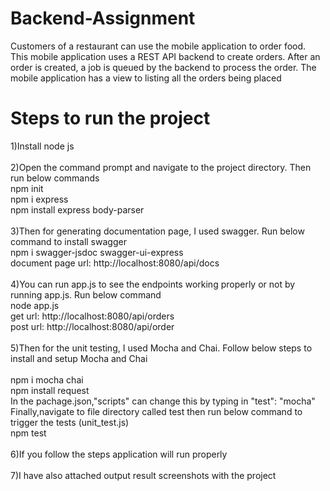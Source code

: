 # Backend-Assignment
Customers of a restaurant can use the mobile application to order food. This mobile application uses a REST API backend to create orders. After  an order is created, a job is queued by the backend to process the order. The mobile application has a view to listing all the orders being placed

# Steps to run the project
1)Install node js  <br/><br/>
2)Open the command prompt and navigate to the project directory. Then run below commands <br/>
	npm init <br/>
	npm i express <br/>
	npm install express body-parser <br/><br/>
3)Then for generating documentation page, I used swagger. Run below command to install swagger <br/>
	npm i swagger-jsdoc swagger-ui-express <br/>
	document page url: http://localhost:8080/api/docs <br/><br/>
4)You can run app.js to see the endpoints working properly or not by running app.js. Run below command <br/>
	node app.js <br/>
	get url: http://localhost:8080/api/orders <br/>
	post url: http://localhost:8080/api/order <br/><br/>
5)Then for the unit testing, I used Mocha and Chai. Follow below steps to install and setup Mocha and Chai <br/>  	
	npm i mocha chai <br/>
	npm install request <br/>
	In the pachage.json,"scripts" can change this by typing in "test": "mocha" <br/>
	Finally,navigate to file directory called test then run below command to trigger the tests (unit_test.js) <br/>
	npm test <br/><br/>	
6)If you follow the steps application will run properly <br/><br/>
7)I have also attached output result screenshots with the project
